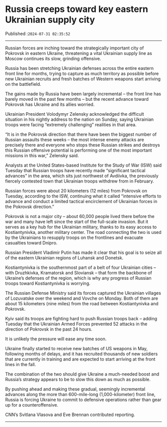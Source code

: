# Russia creeps toward key eastern Ukrainian supply city

Published :`2024-07-31 02:35:52`

---

Russian forces are inching toward the strategically important city of Pokrovsk in eastern Ukraine, threatening a vital Ukrainian supply line as Moscow continues its slow, grinding offensive.

Russia has been stretching Ukrainian defenses across the entire eastern front line for months, trying to capture as much territory as possible before new Ukrainian recruits and fresh batches of Western weapons start arriving on the battlefield.

The gains made by Russia have been largely incremental – the front line has barely moved in the past few months – but the recent advance toward Pokrovsk has Ukraine and its allies worried.

Ukrainian President Volodymyr Zelensky acknowledged the difficult situation in his nightly address to the nation on Sunday, saying Ukrainian troops were facing “extremely challenging” realities in that area.

“It is in the Pokrovsk direction that there have been the biggest number of Russian assaults these weeks – the most intense enemy attacks are precisely there and everyone who stops these Russian strikes and destroys this Russian offensive potential is performing one of the most important missions in this war,” Zelensky said.

Analysts at the United States-based Institute for the Study of War (ISW) said Tuesday that Russian troops have recently made “significant tactical advances” in the area, which sits just northwest of Avdiivka, the previously fiercely contested town that Ukrainian troops withdrew from in February.

Russian forces were about 20 kilometers (12 miles) from Pokrovsk on Tuesday, according to the ISW, continuing what it called “intensive efforts to advance and conduct a limited tactical encirclement of Ukrainian forces in the Pokrovsk direction.”

Pokrovsk is not a major city – about 60,000 people lived there before the war and many have left since the start of the full-scale invasion. But it serves as a key hub for the Ukrainian military, thanks to its easy access to Kostiantynivka, another military center. The road connecting the two is used by the Ukrainians to resupply troops on the frontlines and evacuate casualties toward Dnipro.

Russian President Vladimir Putin has made it clear that his goal is to seize all of the eastern Ukrainian regions of Luhansk and Donetsk.

Kostiantynivka is the southernmost part of a belt of four Ukrainian cities – with Druzhkivka, Kramatorsk and Sloviansk – that form the backbone of Ukraine’s defenses of the region, which is why any progress of Russian troops toward Kostiantynivka is worrying.

The Russian Defense Ministry said its forces captured the Ukrainian villages of Lozuvatske over the weekend and Vovche on Monday. Both of them are about 15 kilometers (nine miles) from the road between Kostiantynivka and Pokrovsk.

Kyiv said its troops are fighting hard to push Russian troops back – adding Tuesday that the Ukrainian Armed Forces prevented 52 attacks in the direction of Pokrovsk in the past 24 hours.

It is unlikely the pressure will ease any time soon.

Ukraine finally started to receive new batches of US weapons in May, following months of delays, and it has recruited thousands of new soldiers that are currently in training and are expected to start arriving at the front lines in the fall.

The combination of the two should give Ukraine a much-needed boost and Russia’s strategy appears to be to slow this down as much as possible.

By pushing ahead and making these gradual, seemingly incremental advances along the more than 600-mile-long (1,000-kilometer) front line, Russia is forcing Ukraine to commit to defensive operations rather than gear up for a counteroffensive.

CNN’s Svitlana Vlasova and Eve Brennan contributed reporting.

---

